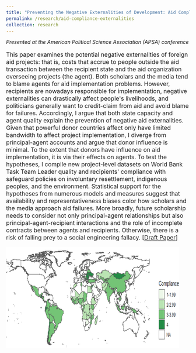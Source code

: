```yaml
---
title: "Preventing the Negative Externalities of Development: Aid Compliance, Incomplete Contracts, and State Capacity"
permalink: /research/aid-compliance-externalities
collection: research
---
```


<style>
.thumbnailsafeguards {
    background-color: black;
    height: 275px;
    display: inline-block; 
    background-size: cover; 
    background-position: center center;
    background-repeat: no-repeat;
}
</style>

*Presented at the American Political Science Association (APSA) conference*

<p style="font-size: 12pt; width: 100%; text-align: left;">This paper examines the potential negative externalities of foreign aid projects: that is, costs that accrue to people outside the aid transaction between the recipient state and the aid organization overseeing projects (the agent). Both scholars and the media tend to blame agents for aid implementation problems. However, recipients are nowadays responsible for implementation, negative externalities can drastically affect people's livelihoods, and politicians generally want to credit-claim from aid and avoid blame for failures. Accordingly, I argue that both state capacity and agent quality explain the prevention of negative aid externalities. Given that powerful donor countries affect only have limited bandwidth to affect project implementation, I diverge from principal-agent accounts and argue that donor influence is minimal. To the extent that donors have influence on aid implementation, it is via their effects on agents. To test the hypotheses, I compile new project-level datasets on World Bank Task Team Leader quality and recipients' compliance with safeguard policies on involuntary resettlement, indigenous peoples, and the environment. Statistical support for the hypotheses from numerous models and measures suggest that availability and representativeness biases color how scholars and the media approach aid failures. More broadly, future scholarship needs to consider not only principal-agent relationships but also principal-agent-recipient interactions and the role of incomplete contracts between agents and recipients. Otherwise, there is a risk of falling prey to a social engineering fallacy.  [<a href="https://mikedenly.com/files/Denly_externalities.pdf">Draft Paper</a>]  </p>  

<p style="font-size: 12pt; width: 100%; text-align: left;"><img src="/images/safeguards_map.png" class="thumbnailsafeguards" style="width: 94%;"></p> 


